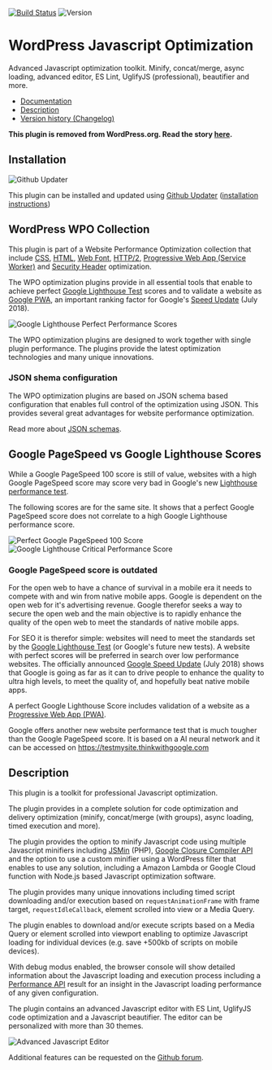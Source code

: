[![Build Status](https://travis-ci.org/o10n-x/wordpress-javascript-optimization.svg?branch=master)](https://travis-ci.org/o10n-x/wordpress-javascript-optimization) ![Version](https://img.shields.io/github/release/o10n-x/wordpress-javascript-optimization.svg)

# WordPress Javascript Optimization

Advanced Javascript optimization toolkit. Minify, concat/merge, async loading, advanced editor, ES Lint, UglifyJS (professional), beautifier and more.

* [Documentation](https://github.com/o10n-x/wordpress-javascript-optimization/tree/master/docs)
* [Description](https://github.com/o10n-x/wordpress-javascript-optimization#description)
* [Version history (Changelog)](https://github.com/o10n-x/wordpress-javascript-optimization/releases)

**This plugin is removed from WordPress.org. Read the story [here](https://github.com/o10n-x/wordpress-css-optimization/issues/4).**

## Installation

![Github Updater](https://github.com/afragen/github-updater/raw/develop/assets/GitHub_Updater_logo_small.png)

This plugin can be installed and updated using [Github Updater](https://github.com/afragen/github-updater) ([installation instructions](https://github.com/afragen/github-updater/wiki/Installation))

## WordPress WPO Collection

This plugin is part of a Website Performance Optimization collection that include [CSS](https://github.com/o10n-x/wordpress-css-optimization), [HTML](https://github.com/o10n-x/wordpress-html-optimization), [Web Font](https://github.com/o10n-x/wordpress-font-optimization), [HTTP/2](https://github.com/o10n-x/wordpress-http2-optimization), [Progressive Web App (Service Worker)](https://github.com/o10n-x/wordpress-pwa-optimization) and [Security Header](https://github.com/o10n-x/wordpress-security-header-optimization) optimization. 

The WPO optimization plugins provide in all essential tools that enable to achieve perfect [Google Lighthouse Test](https://developers.google.com/web/tools/lighthouse/) scores and to validate a website as [Google PWA](https://developers.google.com/web/progressive-web-apps/), an important ranking factor for Google's [Speed Update](https://searchengineland.com/google-speed-update-page-speed-will-become-ranking-factor-mobile-search-289904) (July 2018).

![Google Lighthouse Perfect Performance Scores](https://github.com/o10n-x/wordpress-css-optimization/blob/master/docs/images/google-lighthouse-pwa-validation.jpg)

The WPO optimization plugins are designed to work together with single plugin performance. The plugins provide the latest optimization technologies and many unique innovations.

### JSON shema configuration

The WPO optimization plugins are based on JSON schema based configuration that enables full control of the optimization using JSON. This provides several great advantages for website performance optimization.

Read more about [JSON schemas](https://github.com/o10n-x/wordpress-o10n-core/tree/master/schemas).

## Google PageSpeed vs Google Lighthouse Scores

While a Google PageSpeed 100 score is still of value, websites with a high Google PageSpeed score may score very bad in Google's new [Lighthouse performance test](https://developers.google.com/web/tools/lighthouse/). 

The following scores are for the same site. It shows that a perfect Google PageSpeed score does not correlate to a high Google Lighthouse performance score.

![Perfect Google PageSpeed 100 Score](https://github.com/o10n-x/wordpress-css-optimization/blob/master/docs/images/google-pagespeed-100.png) ![Google Lighthouse Critical Performance Score](https://github.com/o10n-x/wordpress-css-optimization/blob/master/docs/images/lighthouse-performance-15.png)

### Google PageSpeed score is outdated

For the open web to have a chance of survival in a mobile era it needs to compete with and win from native mobile apps. Google is dependent on the open web for it's advertising revenue. Google therefor seeks a way to secure the open web and the main objective is to rapidly enhance the quality of the open web to meet the standards of native mobile apps.

For SEO it is therefor simple: websites will need to meet the standards set by the [Google Lighthouse Test](https://developers.google.com/web/tools/lighthouse/) (or Google's future new tests). A website with perfect scores will be preferred in search over low performance websites. The officially announced [Google Speed Update](https://searchengineland.com/google-speed-update-page-speed-will-become-ranking-factor-mobile-search-289904) (July 2018) shows that Google is going as far as it can to drive people to enhance the quality to ultra high levels, to meet the quality of, and hopefully beat native mobile apps.

A perfect Google Lighthouse Score includes validation of a website as a [Progressive Web App (PWA)](https://developers.google.com/web/progressive-web-apps/).

Google offers another new website performance test that is much tougher than the Google PageSpeed score. It is based on a AI neural network and it can be accessed on https://testmysite.thinkwithgoogle.com

## Description

This plugin is a toolkit for professional Javascript optimization.

The plugin provides in a complete solution for code optimization and delivery optimization (minify, concat/merge (with groups), async loading, timed execution and more).

The plugin provides the option to minify Javascript code using multiple Javascript minifiers including [JSMin](https://github.com/mrclay/jsmin-php) (PHP), [Google Closure Compiler API](https://github.com/google/closure-compiler) and the option to use a custom minifier using a WordPress filter that enables to use any solution, including a Amazon Lambda or Google Cloud function with Node.js based Javascript optimization software.

The plugin provides many unique innovations including timed script downloading and/or execution based on `requestAnimationFrame` with frame target, `requestIdleCallback`, element scrolled into view or a Media Query.

The plugin enables to download and/or execute scripts based on a Media Query or element scrolled into viewport enabling to optimize Javascript loading for individual devices (e.g. save +500kb of scripts on mobile devices).

With debug modus enabled, the browser console will show detailed information about the Javascript loading and execution process including a [Performance API](https://developer.mozilla.org/nl/docs/Web/API/Performance) result for an insight in the Javascript loading performance of any given configuration.

The plugin contains an advanced Javascript editor with ES Lint, UglifyJS code optimization and a Javascript beautifier. The editor can be personalized with more than 30 themes.

![Advanced Javascript Editor](https://github.com/o10n-x/wordpress-javascript-optimization/blob/master/docs/images/js-editor.png)

Additional features can be requested on the [Github forum](https://github.com/o10n-x/wordpress-javascript-optimization/issues).
